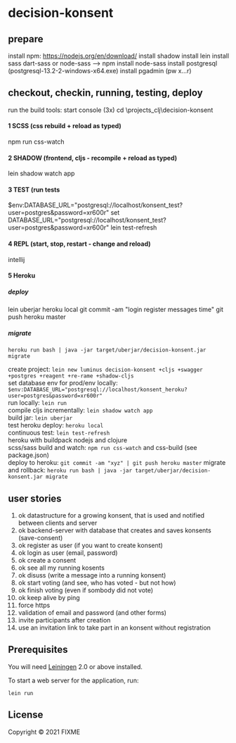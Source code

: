 # decision-konsent

## prepare
install npm: https://nodejs.org/en/download/
install shadow 
install lein
install sass dart-sass or node-sass --> npm install node-sass
install postgresql (postgresql-13.2-2-windows-x64.exe)
install pgadmin (pw x...r)
## checkout, checkin, running, testing, deploy

run the build tools:
start console (3x)
cd \projects\_clj\decision-konsent

#### 1 SCSS (css rebuild + reload as typed)
npm run css-watch

#### 2 SHADOW (frontend, cljs - recompile + reload as typed)
lein shadow watch app

#### 3 TEST (run tests 
$env:DATABASE_URL="postgresql://localhost/konsent_test?user=postgres&password=xr600r"
set DATABASE_URL="postgresql://localhost/konsent_test?user=postgres&password=xr600r"
lein test-refresh

#### 4 REPL (start, stop, restart - change and reload)
intellij

#### 5 Heroku
##### deploy
lein uberjar
heroku local
git commit -am "login register messages time"
git push heroku master
##### migrate
`heroku run bash | java -jar target/uberjar/decision-konsent.jar migrate`

create project: `lein new luminus decision-konsent +cljs +swagger +postgres +reagent +re-rame +shadow-cljs`   
set database env for prod/env locally: `$env:DATABASE_URL="postgresql://localhost/konsent_heroku?user=postgres&password=xr600r"`  
run locally: `lein run`  
compile cljs incrementally: `lein shadow watch app`  
build jar: `lein uberjar`  
test heroku deploy: `heroku local`  
continuous test: `lein test-refresh`  
heroku with buildpack nodejs and clojure  
scss/sass build and watch: `npm run css-watch` and css-build (see package.json)  
deploy to heroku: `git commit -am "xyz" | git push heroku master`
migrate and rollback: `heroku run bash | java -jar target/uberjar/decision-konsent.jar migrate`

## user stories
1. ok datastructure for a growing konsent, that is used and notified between clients and server
1. ok backend-server with database that creates and saves konsents (save-consent)
1. ok register as user (if you want to create konsent)
1. ok login as user (email, password)
1. ok create a consent 
1. ok see all my running kosents 
1. ok disuss (write a message into a running konsent)
1. ok start voting (and see, who has voted - but not how)
1. ok finish voting (even if sombody did not vote)
1. ok keep alive by ping
1. force https  
1. validation of email and password (and other forms)
1. invite participants after creation
1. use an invitation link to take part in an konsent without registration

## Prerequisites

You will need [Leiningen][1] 2.0 or above installed.

[1]: https://github.com/technomancy/leiningen


To start a web server for the application, run:

    lein run 

## License

Copyright © 2021 FIXME

